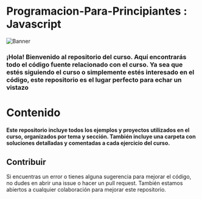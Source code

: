 # Programacion-Para-Principiantes : Javascript
![Banner](https://user-images.githubusercontent.com/92560670/213886548-6549f2e2-68e0-4c45-b5d0-85da565588bb.png)


### **¡Hola! Bienvenido al repositorio del curso. Aquí encontrarás todo el código fuente relacionado con el curso. Ya sea que estés siguiendo el curso o simplemente estés interesado en el código, este repositorio es el lugar perfecto para echar un vistazo**

# Contenido
#### Este repositorio incluye todos los ejemplos y proyectos utilizados en el curso, organizados por tema y sección. También incluye una carpeta con soluciones detalladas y comentadas a cada ejercicio del curso.



## Contribuir

Si encuentras un error o tienes alguna sugerencia para mejorar el código, no dudes en abrir una issue o hacer un pull request. También estamos abiertos a cualquier colaboración para mejorar este repositorio.
